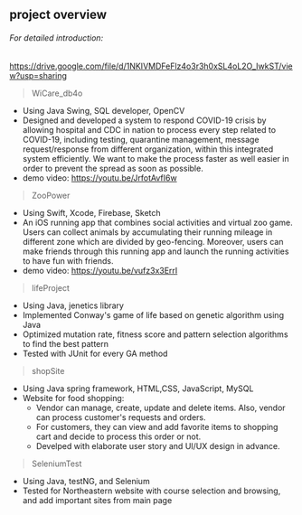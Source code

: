 ## project overview
###### For  detailed introduction:  
https://drive.google.com/file/d/1NKIVMDFeFlz4o3r3h0xSL4oL2O_IwkST/view?usp=sharing

> WiCare_db4o

- Using Java Swing, SQL developer, OpenCV
- Designed and developed a system to respond COVID-19 crisis by allowing hospital and CDC in nation to process every step related to COVID-19, including testing, quarantine management, message request/response from different organization, within this integrated system efficiently. We want to make the process faster as well easier in order to prevent the spread as soon as possible.
- demo video: https://youtu.be/JrfotAvfI6w

> ZooPower

- Using Swift, Xcode, Firebase, Sketch
- An iOS running app that combines social activities and virtual zoo game. Users can collect animals by accumulating their running mileage in different zone which are divided by geo-fencing. Moreover, users can make friends through this running app and launch the running activities to have fun with friends.
- demo video: https://youtu.be/vufz3x3ErrI

> lifeProject

- Using Java, jenetics library
- Implemented Conway's game of life based on genetic algorithm using Java
- Optimized mutation rate, fitness score and pattern selection algorithms to find the best pattern
- Tested with JUnit for every GA method

> shopSite

- Using Java spring framework, HTML,CSS, JavaScript, MySQL
- Website for food shopping:
  - Vendor can manage, create, update and delete items. Also, vendor can process customer's requests and orders.
  - For customers, they can view and add favorite items to shopping cart and decide to process this order or not.
  - Develped with elaborate user story and UI/UX design in advance.

>SeleniumTest

- Using Java, testNG, and Selenium
- Tested for Northeastern website with course selection and browsing, and add important sites from main page 
